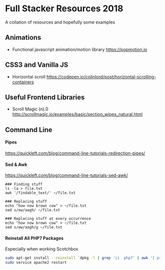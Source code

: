 # Full Stacker Resources 2018
A collation of resources and hopefully some examples

## Animations

* Functional javascript animation/motion library
https://popmotion.io

## CSS3 and Vanilla JS

* Horizontal scroll
https://codepen.io/colinlord/post/horizontal-scrolling-containers

## Useful Frontend Libraries

* Scroll Magic (n).0
http://scrollmagic.io/examples/basic/section_wipes_natural.html

## Command Line

#### Pipes
https://quickleft.com/blog/command-line-tutorials-redirection-pipes/

#### Sed & Awk
https://quickleft.com/blog/command-line-tutorials-sed-awk/

```shell
### Finding stuff
ls -la > file.txt
awk '/findable_text/' ~/file.txt

### Replacing stuff
echo "how now brown cow" > ~/file.txt
sed s/ow/aagh/ ~/file.txt

### Replacing stuff at every occurrence
echo "how now brown cow" > ~/file.txt
sed s/ow/aagh/g ~/file.txt
```

#### Reinstall All PHP7 Packages
Especially when working Scotchbox

```bash
sudo apt-get install --reinstall `dpkg -l | grep 'ii  php7' | awk '{ printf($2" "); next}'`
sudo service apache2 restart
```
